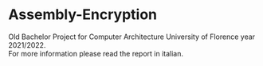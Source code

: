 # Assembly-Encryption
Old Bachelor Project for Computer Architecture University of Florence year 2021/2022. <br>
For more information please read the report in italian.
